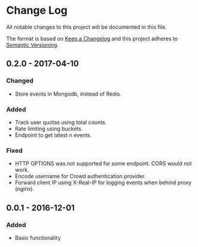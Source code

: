 # Change Log
All notable changes to this project will be documented in this file.

The format is based on [Keep a Changelog](http://keepachangelog.com/)
and this project adheres to [Semantic Versioning](http://semver.org/).

## 0.2.0 - 2017-04-10
### Changed
- Store events in Mongodb, instead of Redis.

### Added
- Track user quotas using total counts.
- Rate limiting using buckets.
- Endpoint to get latest n events.

### Fixed
- HTTP OPTIONS was not supported for some endpoint. CORS would not work.
- Encode username for Crowd authentication provider.
- Forward client IP using X-Real-IP for logging events when behind proxy (nginx).

## 0.0.1 - 2016-12-01
### Added
- Basic functionality
